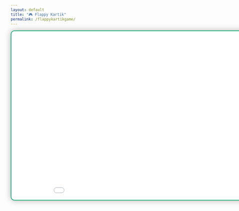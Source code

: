 ```yaml
---
layout: default
title: "🎮 Flappy Kartik"
permalink: /flappykartikgame/
---
```


<div style="width: 100%; max-width: 1280px; margin: auto;">
  <iframe
    src="{{ '/assets/games/flappykartik/game.html' | relative_url }}"
    width="960"
    height="540"
    frameborder="0"
    allowfullscreen
    style="border: 2px solid #00a86b; border-radius: 12px; box-shadow: 0 0 20px rgba(0,0,0,0.3);">
  </iframe>
</div>
